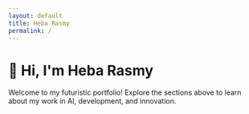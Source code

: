 ```yaml
---
layout: default
title: Heba Rasmy
permalink: /
---
```


# 🤖 Hi, I'm Heba Rasmy

Welcome to my futuristic portfolio! Explore the sections above to learn about my work in AI, development, and innovation.

